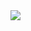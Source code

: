 <picture>
  <source
    srcset="https://github-readme-stats.vercel.app/api?username=arshiya923&show_icons=true&hide=prs,issues&theme=vue-dark"
    media="(prefers-color-scheme: dark)"
  />
  <source
    srcset="https://github-readme-stats.vercel.app/api?username=arshiya923&show_icons=true&hide=prs,issues&theme=vue"
    media="(prefers-color-scheme: light), (prefers-color-scheme: no-preference)"
  />
  <img src="https://github-readme-stats.vercel.app/api?username=arshiya923&show_icons=true&hide=prs,issues&theme=vue-dark" />
</picture>

